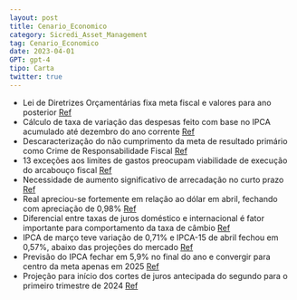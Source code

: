 ```yaml
---
layout: post
title: Cenario_Economico
category: Sicredi_Asset_Management
tag: Cenario_Economico
date: 2023-04-01
GPT: gpt-4
tipo: Carta
twitter: true
---
```


- Lei de Diretrizes Orçamentárias fixa meta fiscal e valores para ano posterior
<a href="#" onclick="search_on_pdf('com destaque para:(i)a Lei de Diretrizes Orçamentárias passa a fixar a meta fiscal e os valores pa')">Ref</a>
- Cálculo de taxa de variação das despesas feito com base no IPCA acumulado até dezembro do ano corrente
<a href="#" onclick="search_on_pdf('(ii)o cálculo da taxa de variação das despesas para o ano seguinte será feito com base na projeção ')">Ref</a>
- Descaracterização do não cumprimento da meta de resultado primário como Crime de Responsabilidade Fiscal
<a href="#" onclick="search_on_pdf('(iii) a descaracterização do não cumprimento da meta de resultado primário como Crime de Responsabil')">Ref</a>
- 13 exceções aos limites de gastos preocupam viabilidade de execução do arcabouço fiscal
<a href="#" onclick="search_on_pdf('(iii) a descaracterização do não cumprimento da meta de resultado primário como Crime de Responsabil')">Ref</a>
- Necessidade de aumento significativo de arrecadação no curto prazo
<a href="#" onclick="search_on_pdf('de que a regra gere uma trajetória sustentável para a relação dívida/PIB, se faz necessário um aumen')">Ref</a>
- Real apreciou-se fortemente em relação ao dólar em abril, fechando com apreciação de 0,98%
<a href="#" onclick="search_on_pdf('Cenário Econômico | Maio/23Classificação da informação: Uso InternoNo início de abril, o Real apre')">Ref</a>
- Diferencial entre taxas de juros doméstico e internacional é fator importante para comportamento da taxa de câmbio
<a href="#" onclick="search_on_pdf('nossas projeções.Em nossos modelos, um dos fatores mais importantes para explicar o comportamento d')">Ref</a>
- IPCA de março teve variação de 0,71% e IPCA-15 de abril fechou em 0,57%, abaixo das projeções do mercado
<a href="#" onclick="search_on_pdf('variação de 0,71%, enquanto o IPCA-15 de abril ficou em0,57%, ambos com projeções abaixo do mercado')">Ref</a>
- Previsão do IPCA fechar em 5,9% no final do ano e convergir para centro da meta apenas em 2025
<a href="#" onclick="search_on_pdf('Nossa estimativa é que o IPCA encerre o ano em 5,9% e convirjapara o centro da meta apenas em 2025.')">Ref</a>
- Projeção para início dos cortes de juros antecipada do segundo para o primeiro trimestre de 2024
<a href="#" onclick="search_on_pdf('trimestre de 2024, mais especificamente, na segunda reunião doCopom do ano que vem.Fonte: IBGE, Si')">Ref</a>
